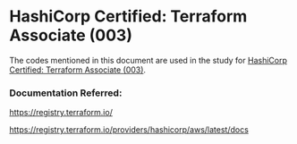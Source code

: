 # HashiCorp Certified: Terraform Associate (003)

The codes mentioned in this document are used in the study for [HashiCorp Certified: Terraform Associate (003)](https://developer.hashicorp.com/certifications/infrastructure-automation).


### Documentation Referred:

https://registry.terraform.io/

https://registry.terraform.io/providers/hashicorp/aws/latest/docs
